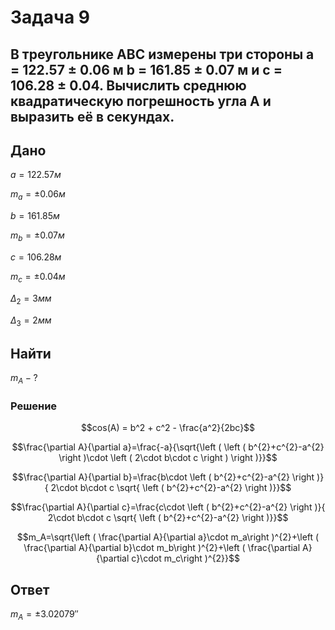 # Задача 9
## В треугольнике  АВС  измерены три стороны a = 122.57 ± 0.06 м b = 161.85 ± 0.07 м и с = 106.28 ± 0.04.  Вычислить среднюю квадратическую погрешность угла  А и выразить её в секундах.

## Дано
$a = 122.57м$

$m_a = ± 0.06 м$

$b = 161.85м$

$m_b = ± 0.07 м$

$с = 106.28м$

$m_c = ± 0.04 м$

$Δ_2 = 3мм$

$Δ_3 = 2мм$

##   Найти
$m_A - ?$
### Решение

$$cos(A) = b^2 + c^2 - \frac{a^2}{2bc}$$

$$\frac{\partial A}{\partial a}=\frac{-a}{\sqrt{\left ( \left ( b^{2}+c^{2}-a^{2} \right )\cdot \left ( 2\cdot b\cdot c \right ) \right )}}$$

$$\frac{\partial A}{\partial b}=\frac{b\cdot \left ( b^{2}+c^{2}-a^{2} \right )}{   2\cdot b\cdot c \sqrt{ \left ( b^{2}+c^{2}-a^{2} \right )}}$$

$$\frac{\partial A}{\partial c}=\frac{c\cdot \left ( b^{2}+c^{2}-a^{2} \right )}{   2\cdot b\cdot c \sqrt{ \left ( b^{2}+c^{2}-a^{2} \right )}}$$ 

$$m_A=\sqrt{\left (  \frac{\partial A}{\partial a}\cdot m_a\right )^{2}+\left (  \frac{\partial A}{\partial b}\cdot m_b\right )^{2}+\left (  \frac{\partial A}{\partial c}\cdot m_c\right )^{2}}$$

## Ответ
$m_A=± 3.02079''$
